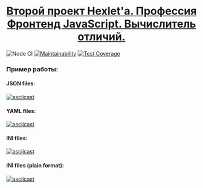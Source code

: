 <h1 align="center">
  <a href="https://ru.hexlet.io/professions/frontend/projects/46/goto/">
    Второй проект Hexlet'а. Профессия Фронтенд JavaScript. Вычислитель отличий.
  </a>
</h1>

![Node CI](https://github.com/lociero/frontend-project-lvl2/workflows/Node%20CI/badge.svg)
[![Maintainability](https://api.codeclimate.com/v1/badges/7f8bc9fe6a171daccdcb/maintainability)](https://codeclimate.com/github/lociero/frontend-project-lvl2/maintainability)
[![Test Coverage](https://api.codeclimate.com/v1/badges/7f8bc9fe6a171daccdcb/test_coverage)](https://codeclimate.com/github/lociero/frontend-project-lvl2/test_coverage)

### Пример работы:

#### JSON files:

[![asciicast](https://asciinema.org/a/7jhnqGtW4DClDZ6LgJLMwwaAR.svg)](https://asciinema.org/a/7jhnqGtW4DClDZ6LgJLMwwaAR)

#### YAML files:

[![asciicast](https://asciinema.org/a/LvjjUYsCgxhJmniCNDnRGMvVi.svg)](https://asciinema.org/a/LvjjUYsCgxhJmniCNDnRGMvVi)

#### INI files:

[![asciicast](https://asciinema.org/a/QubKqRoeohrrsXK1o7x6fTPeC.svg)](https://asciinema.org/a/QubKqRoeohrrsXK1o7x6fTPeC)

#### INI files (plain format):

[![asciicast](https://asciinema.org/a/DYjpWWGbHdEfRBc7g8uM57BZA.svg)](https://asciinema.org/a/DYjpWWGbHdEfRBc7g8uM57BZA)

